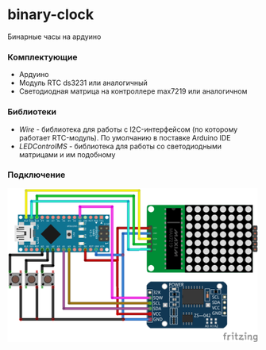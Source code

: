 # binary-clock
Бинарные часы на ардуино

### Комплектующие
  - Ардуино
  - Модуль RTC ds3231 или аналогичный
  - Светодиодная матрица на контроллере max7219 или аналогичном
  
### Библиотеки
  - *Wire* - библиотека для работы с I2C-интерфейсом (по которому работает RTC-модуль). По умолчанию в поставке Arduino IDE
  - *LEDControlMS* - библиотека для работы со светодиодными матрицами и им подобному
  
  
### Подключение
![alt text](binary_clock_bb.png)
